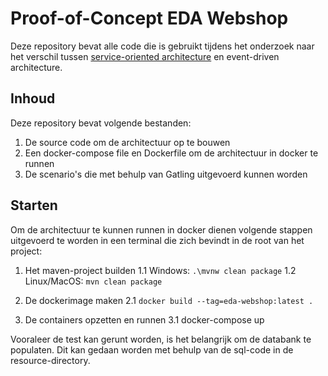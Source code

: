 # Proof-of-Concept EDA Webshop

Deze repository bevat alle code die is gebruikt tijdens het onderzoek naar het verschil tussen [service-oriented architecture](https://github.com/JoranVanBelle/Proof-of-Concept-SOA-webshop) en event-driven architecture.

## Inhoud

Deze repository bevat volgende bestanden:
  1. De source code om de architectuur op te bouwen
  2. Een docker-compose file en Dockerfile om de architectuur in docker te runnen
  3. De scenario's die met behulp van Gatling uitgevoerd kunnen worden

## Starten

Om de architectuur te kunnen runnen in docker dienen volgende stappen uitgevoerd te worden in een terminal die zich bevindt in de root van het project:
  1. Het maven-project builden
    1.1 Windows: ``.\mvnw clean package``
    1.2 Linux/MacOS: ``mvn clean package``
  
  2. De dockerimage maken
    2.1 ``docker build --tag=eda-webshop:latest .``
  
  3. De containers opzetten en runnen
    3.1 docker-compose up

Vooraleer de test kan gerunt worden, is het belangrijk om de databank te populaten. Dit kan gedaan worden met behulp van de sql-code in de resource-directory.